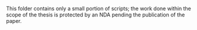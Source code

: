 This folder contains only a small portion of scripts;
the work done within the scope of the thesis is protected by an NDA pending the publication of the paper.
